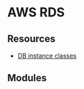 AWS RDS
===

Resources
---

- [DB instance classes][1]

<!-- Links -->
[1]: https://docs.aws.amazon.com/AmazonRDS/latest/AuroraUserGuide/Concepts.DBInstanceClass.html#Concepts.DBInstanceClass.Types

Modules
---

